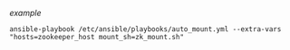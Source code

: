 _example_

`ansible-playbook /etc/ansible/playbooks/auto_mount.yml --extra-vars "hosts=zookeeper_host mount_sh=zk_mount.sh"`